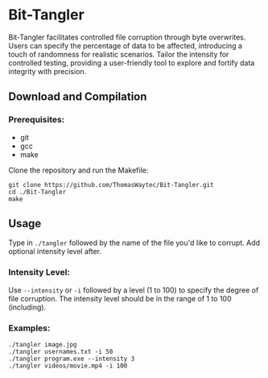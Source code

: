 # Bit-Tangler

Bit-Tangler facilitates controlled file corruption through byte overwrites. Users can specify the percentage of data to be affected, introducing a touch of randomness for realistic scenarios. Tailor the intensity for controlled testing, providing a user-friendly tool to explore and fortify data integrity with precision.

## Download and Compilation
### Prerequisites:
- git
- gcc
- make

Clone the repository and run the Makefile:
```shell
git clone https://github.com/ThomasWaytec/Bit-Tangler.git
cd ./Bit-Tangler
make
```

## Usage
Type in `./tangler` followed by the name of the file you'd like to corrupt.
Add optional intensity level after.

### Intensity Level:
Use `--intensity` or `-i` followed by a level (1 to 100) to specify the degree of file corruption. The intensity level should be in the range of 1 to 100 (including).

### Examples:
``` shell
./tangler image.jpg
./tangler usernames.txt -i 50
./tangler program.exe --intensity 3 
./tangler videos/movie.mp4 -i 100